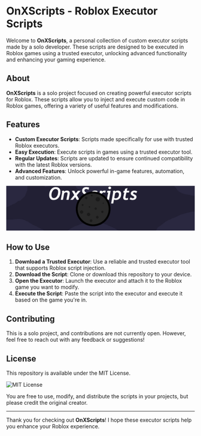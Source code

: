 # OnXScripts - Roblox Executor Scripts

Welcome to **OnXScripts**, a personal collection of custom executor scripts made by a solo developer. These scripts are designed to be executed in Roblox games using a trusted executor, unlocking advanced functionality and enhancing your gaming experience.

## About

**OnXScripts** is a solo project focused on creating powerful executor scripts for Roblox. These scripts allow you to inject and execute custom code in Roblox games, offering a variety of useful features and modifications.

## Features

- **Custom Executor Scripts**: Scripts made specifically for use with trusted Roblox executors.
- **Easy Execution**: Execute scripts in games using a trusted executor tool.
- **Regular Updates**: Scripts are updated to ensure continued compatibility with the latest Roblox versions.
- **Advanced Features**: Unlock powerful in-game features, automation, and customization.

![OnXScripts Logo](https://github.com/OnX998/OnXScripts/blob/main/images/OnXScripts.png)

## How to Use

1. **Download a Trusted Executor**: Use a reliable and trusted executor tool that supports Roblox script injection.
2. **Download the Script**: Clone or download this repository to your device.
3. **Open the Executor**: Launch the executor and attach it to the Roblox game you want to modify.
4. **Execute the Script**: Paste the script into the executor and execute it based on the game you're in.

## Contributing

This is a solo project, and contributions are not currently open. However, feel free to reach out with any feedback or suggestions!

## License

This repository is available under the MIT License.

![MIT License](https://img.shields.io/badge/License-MIT-yellow.svg)

You are free to use, modify, and distribute the scripts in your projects, but please credit the original creator.

---

Thank you for checking out **OnXScripts**! I hope these executor scripts help you enhance your Roblox experience.

